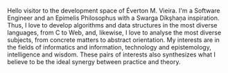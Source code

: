 Hello visitor to the development space of Éverton M. Vieira. I'm a Software Engineer and an Epimelis Philosophus with a Swarga Díkşhaņa inspiration. Thus, I love to develop algorithms and data structures in the most diverse languages, from C to Web, and, likewise, I love to analyse the most diverse subjects, from concrete matters to abstract orientation. My interests are in the fields of informatics and information, technology and epistemology, intelligence and wisdom. These pairs of interests also synthesizes what I believe to be the ideal synergy between practice and theory.
